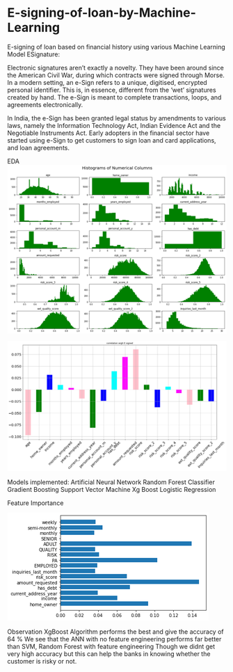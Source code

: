 # E-signing-of-loan-by-Machine-Learning
E-signing of loan based on financial history using various Machine Learning Model
ESignature:

Electronic signatures aren’t exactly a novelty. They have been around since the American Civil War, during which contracts were signed through Morse. In a modern setting, an e-Sign refers to a unique, digitised, encrypted personal identifier. This is, in essence, different from the ‘wet’ signatures created by hand. The e-Sign is meant to complete transactions, loops, and agreements electronically.

In India, the e-Sign has been granted legal status by amendments to various laws, namely the Information Technology Act, Indian Evidence Act and the Negotiable Instruments Act. Early adopters in the financial sector have started using e-Sign to get customers to sign loan and card applications, and loan agreements.


EDA
<img src="download.png">

<img src="corr.png">

Models implemented:
Artificial Neural Network
Random Forest Classifier
Gradient Boosting
Support Vector Machine
Xg Boost
Logistic Regression

Feature Importance

<img src="feat.png">


Observation
XgBoost Algorithm performs the best and give the accuracy of 64 %
We see that the ANN with no feature engineering performs far better than SVM, Random Forest with feature engineering
Though we didnt get very high accuracy but this can help the banks in knowing whether the customer is risky or not.


